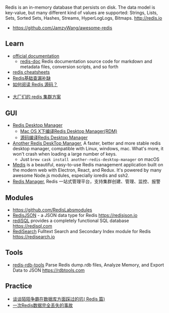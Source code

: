 Redis is an in-memory database that persists on disk. The data model is key-value, but many different kind of values are supported: Strings, Lists, Sets, Sorted Sets, Hashes, Streams, HyperLogLogs, Bitmaps. http://redis.io

- https://github.com/JamzyWang/awesome-redis



## Learn
- [official documentation](https://redis.io/documentation)
  - [redis-doc](https://github.com/antirez/redis-doc) Redis documentation source code for markdown and metadata files, conversion scripts, and so forth
- [redis cheatsheets](https://github.com/LeCoupa/awesome-cheatsheets/blob/master/databases/redis.sh)
- [Redis基础查漏补缺](https://zhuanlan.zhihu.com/p/90922969)
- [如何阅读 Redis 源码？](http://blog.huangz.me/diary/2014/how-to-read-redis-source-code.html)
#### 
- [大厂们的 redis 集群方案](https://www.cnblogs.com/me115/p/9043420.html)



## GUI
- [Redis Desktop Manager](https://github.com/uglide/RedisDesktopManager/)
  - [Mac OS X下编译Redis Desktop Manager(RDM)](https://onew.me/2018/03/29/mac-compile-RDM/)
  - [源码编译Redis Desktop Manager](https://kany.me/2019/10/10/compile-redis-desktop-manager/)
- [Another Redis DeskTop Manager](https://github.com/qishibo/AnotherRedisDesktopManager/), A faster, better and more stable redis desktop manager, compatible with Linux, windows, mac. What's more, it won't crash when loading a large number of keys.
  - Just `brew cask install another-redis-desktop-manager` on macOS
- [Medis](https://github.com/luin/medis) is a beautiful, easy-to-use Redis management application built on the modern web with Electron, React, and Redux. It's powered by many awesome Node.js modules, especially ioredis and ssh2.
- [Redis Manager](https://github.com/ngbdf/redis-manager), Redis 一站式管理平台，支持集群创建、管理、监控、报警



## Modules
- https://github.com/RedisLabsmodules
- [RedisJSON](https://github.com/RedisJSON/RedisJSON) - a JSON data type for Redis https://redisjson.io
- [rediSQL](https://github.com/RedBeardLab/rediSQL) provides a completely functional SQL database https://redisql.com
- [RediSearch](https://github.com/RediSearch/RediSearch) Fulltext Search and Secondary Index module for Redis https://redisearch.io



## Tools
- [redis-rdb-tools](https://github.com/sripathikrishnan/redis-rdb-tools) Parse Redis dump.rdb files, Analyze Memory, and Export Data to JSON https://rdbtools.com



## Practice
- [谈谈陌陌争霸在数据库方面踩过的坑( Redis 篇)](https://blog.codingnow.com/2014/03/mmzb_redis.html)
- [一次Redis数据完全丢失的事故](http://blog.findix.cn/2018/07/25/%e4%b8%80%e6%ac%a1redis%e6%95%b0%e6%8d%ae%e5%ae%8c%e5%85%a8%e4%b8%a2%e5%a4%b1%e7%9a%84%e4%ba%8b%e6%95%85/)
